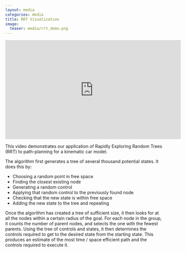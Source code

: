```yaml
---
layout: media
categories: media
title: RRT Visualization
image:
  teaser: media/rrt_demo.png
---
```

<iframe width="560" height="315" src="https://www.youtube-nocookie.com/embed/yWHRLkHt8Vg" frameborder="0" allow="accelerometer; autoplay; encrypted-media; gyroscope; picture-in-picture" allowfullscreen></iframe>

This video demonstrates our application of Rapidly Exploring Random Trees (RRT) to path-planning for a kinematic car model.

The algorithm first generates a tree of several thousand potential states. It does this by:  
- Choosing a random point in free space  
- Finding the closest existing node  
- Generating a random control  
- Applying that random control to the previously found node  
- Checking that the new state is within free space  
- Adding the new state to the tree and repeating

Once the algorithm has created a tree of sufficient size, it then looks for at all the nodes within a certain radius of the goal. For each node in the group, it counts the number of parent nodes, and selects the one with the fewest parents. Using the tree of controls and states, it then determines the controls required to get to the desired state from the starting state. This produces an estimate of the most time / space efficient path and the controls required to execute it.

